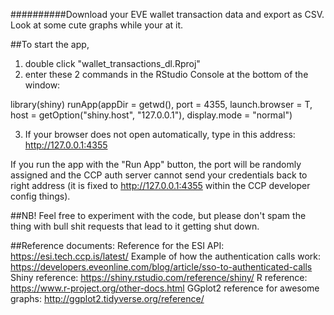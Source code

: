 ##########Download your EVE wallet transaction data and export as CSV. Look at some cute graphs while your at it.

##To start the app, 
1) double click "wallet_transactions_dl.Rproj"
2) enter these 2 commands in the RStudio Console at the bottom of the window:

library(shiny)
runApp(appDir = getwd(), port = 4355, launch.browser = T, host = getOption("shiny.host", "127.0.0.1"), display.mode = "normal")

3) If your browser does not open automatically, type in this address: http://127.0.0.1:4355

If you run the app with the "Run App" button, the port will be randomly assigned and the CCP auth server cannot send your credentials back to right address (it is fixed to http://127.0.0.1:4355 within the CCP developer config things).

##NB! Feel free to experiment with the code, but please don't spam the thing with bull shit requests that lead to it getting shut down.

##Reference documents:
Reference for the ESI API: https://esi.tech.ccp.is/latest/
Example of how the authentication calls work: https://developers.eveonline.com/blog/article/sso-to-authenticated-calls
Shiny reference: https://shiny.rstudio.com/reference/shiny/
R reference: https://www.r-project.org/other-docs.html
GGplot2 reference for awesome graphs: http://ggplot2.tidyverse.org/reference/